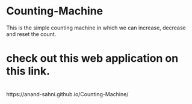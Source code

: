 # Counting-Machine
This is the simple counting machine in which we can increase, decrease and reset the count.
<br/>
# check out this web application on this link.
<br/>
https://anand-sahni.github.io/Counting-Machine/
